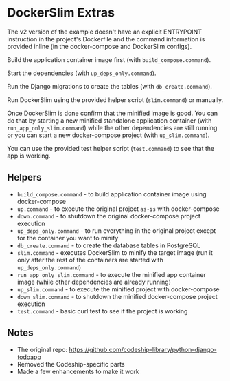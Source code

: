 # DockerSlim Extras

The v2 version of the example doesn't have an explicit ENTRYPOINT instruction in the project's Dockerfile and the command information is provided inline (in the docker-compose and DockerSlim configs).

Build the application container image first (with `build_compose.command`).

Start the dependencies (with `up_deps_only.command`).

Run the Django migrations to create the tables (with `db_create.command`).

Run DockerSlim using the provided helper script (`slim.command`) or manually.

Once DockerSlim is done confirm that the minified image is good. You can do that by starting a new minified standalone application container (with `run_app_only_slim.command`) while the other dependencies are still running or you can start a new docker-compose project (with `up_slim.command`).

You can use the provided test helper script (`test.command`) to see that the app is working.

## Helpers

* `build_compose.command` - to build application container image using docker-compose
* `up.command` - to execute the original project `as-is` with docker-compose
* `down.command` - to shutdown the original docker-compose project execution
* `up_deps_only.command` - to run everything in the original project except for the container you want to minify
* `db_create.command` - to create the database tables in PostgreSQL
* `slim.command` - executes DockerSlim to minify the target image (run it only after the rest of the containers are started with `up_deps_only.command`)
* `run_app_only_slim.command` - to execute the minified app container image (while other dependencies are already running)
* `up_slim.command` - to execute the minified project with docker-compose
* `down_slim.command` - to shutdown the minified docker-compose project execution
* `test.command` - basic curl test to see if the project is working

## Notes

* The original repo: https://github.com/codeship-library/python-django-todoapp
* Removed the Codeship-specific parts
* Made a few enhancements to make it work

